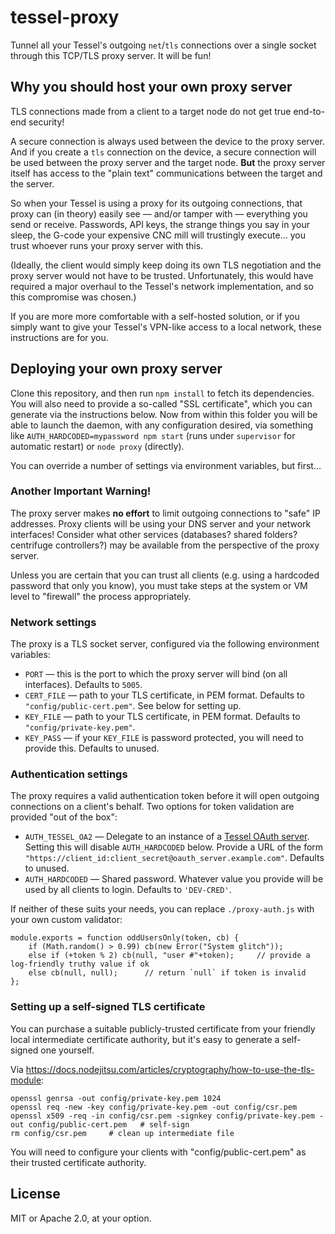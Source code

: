 # tessel-proxy

Tunnel all your Tessel's outgoing `net`/`tls` connections over a single socket through this TCP/TLS proxy server. It will be fun!

## Why you should host your own proxy server

TLS connections made from a client to a target node do not get true end-to-end security!

A secure connection is always used between the device to the proxy server. And if you create a `tls` connection on the device, a secure connection will be used between the proxy server and the target node. **But** the proxy server itself has access to the "plain text" communications between the target and the server.

So when your Tessel is using a proxy for its outgoing connections, that proxy can (in theory) easily see — and/or tamper with — everything you send or receive. Passwords, API keys, the strange things you say in your sleep, the G-code your expensive CNC mill will trustingly execute… you trust whoever runs your proxy server with this.

(Ideally, the client would simply keep doing its own TLS negotiation and the proxy server would not have to be trusted. Unfortunately, this would have required a major overhaul to the Tessel's network implementation, and so this compromise was chosen.)

If you are more more comfortable with a self-hosted solution, or if you simply want to give your Tessel's VPN-like access to a local network, these instructions are for you.

## Deploying your own proxy server

Clone this repository, and then run `npm install` to fetch its dependencies. You will also need to provide a so-called "SSL certificate", which you can generate via the instructions below. Now from within this folder you will be able to launch the daemon, with any configuration desired, via something like `AUTH_HARDCODED=mypassword npm start` (runs under `supervisor` for automatic restart) or `node proxy` (directly).

You can override a number of settings via environment variables, but first…

### Another Important Warning!

The proxy server makes **no effort** to limit outgoing connections to "safe" IP addresses. Proxy clients will be using your DNS server and your network interfaces! Consider what other services (databases? shared folders? centrifuge controllers?) may be available from the perspective of the proxy server.

Unless you are certain that you can trust all clients (e.g. using a hardcoded password that only you know), you must take steps at the system or VM level to "firewall" the process appropriately.

### Network settings

The proxy is a TLS socket server, configured via the following environment variables:

* `PORT` — this is the port to which the proxy server will bind (on all interfaces). Defaults to `5005`.
* `CERT_FILE` — path to your TLS certificate, in PEM format. Defaults to `"config/public-cert.pem"`. See below for setting up.
* `KEY_FILE` — path to your TLS certificate, in PEM format. Defaults to `"config/private-key.pem"`.
* `KEY_PASS` — if your `KEY_FILE` is password protected, you will need to provide this. Defaults to unused.

### Authentication settings

The proxy requires a valid authentication token before it will open outgoing connections on a client's behalf. Two options for token validation are provided "out of the box":

* `AUTH_TESSEL_OA2` — Delegate to an instance of a [Tessel OAuth server](https://github.com/tessel/oauth). Setting this will disable `AUTH_HARDCODED` below. Provide a URL of the form `"https://client_id:client_secret@oauth_server.example.com"`. Defaults to unused.
* `AUTH_HARDCODED` — Shared password. Whatever value you provide will be used by all clients to login. Defaults to `'DEV-CRED'`.

If neither of these suits your needs, you can replace `./proxy-auth.js` with your own custom validator:

    module.exports = function oddUsersOnly(token, cb) {
        if (Math.random() > 0.99) cb(new Error("System glitch"));
        else if (+token % 2) cb(null, "user #"+token);     // provide a log-friendly truthy value if ok
        else cb(null, null);      // return `null` if token is invalid
    };

### Setting up a self-signed TLS certificate

You can purchase a suitable publicly-trusted certificate from your friendly local intermediate certificate authority, but it's easy to generate a self-signed one yourself.

Via <https://docs.nodejitsu.com/articles/cryptography/how-to-use-the-tls-module>:

    openssl genrsa -out config/private-key.pem 1024
    openssl req -new -key config/private-key.pem -out config/csr.pem
    openssl x509 -req -in config/csr.pem -signkey config/private-key.pem -out config/public-cert.pem   # self-sign
    rm config/csr.pem     # clean up intermediate file


You will need to configure your clients with "config/public-cert.pem" as their trusted certificate authority.

## License

MIT or Apache 2.0, at your option.